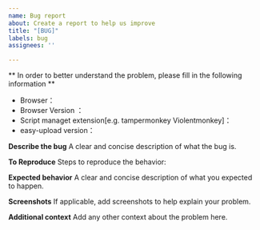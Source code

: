 ```yaml
---
name: Bug report
about: Create a report to help us improve
title: "[BUG]"
labels: bug
assignees: ''

---
```


** In order to better understand the problem, please fill in the following information ** 

* Browser：
* Browser Version ：
* Script managet extension[e.g. tampermonkey Violentmonkey]：
* easy-upload version：

**Describe the bug**
A clear and concise description of what the bug is.

**To Reproduce**
Steps to reproduce the behavior:


**Expected behavior**
A clear and concise description of what you expected to happen.

**Screenshots**
If applicable, add screenshots to help explain your problem.


**Additional context**
Add any other context about the problem here.
